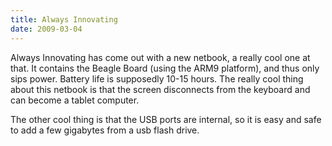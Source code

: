 ```yaml
---
title: Always Innovating
date: 2009-03-04
---
```

Always Innovating has come out with a new netbook, a really cool one at that. It contains the Beagle Board (using the ARM9 platform), and thus only sips power. Battery life is supposedly 10-15 hours. The really cool thing about this netbook is that the screen disconnects from the keyboard and can become a tablet computer.

The other cool thing is that the USB ports are internal, so it is easy and safe to add a few gigabytes from a usb flash drive.

